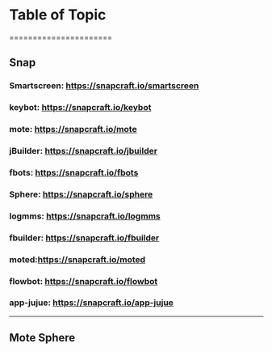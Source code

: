 # Table of Topic
======================
## Snap
### Smartscreen: https://snapcraft.io/smartscreen
### keybot: https://snapcraft.io/keybot
### mote: https://snapcraft.io/mote
### jBuilder: https://snapcraft.io/jbuilder
### fbots: https://snapcraft.io/fbots
### Sphere: https://snapcraft.io/sphere
### logmms: https://snapcraft.io/logmms
### fbuilder: https://snapcraft.io/fbuilder
### moted:https://snapcraft.io/moted
### flowbot: https://snapcraft.io/flowbot
### app-jujue: https://snapcraft.io/app-jujue
-----------------------------------------------------
## Mote Sphere
